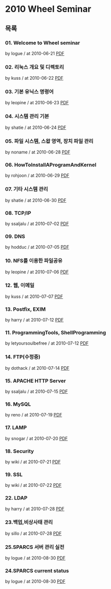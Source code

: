 # 2010 Wheel Seminar

## 목록

### 01. Welcome to Wheel seminar

by logue / at 2010-06-21
[PDF](https://home.cdn.sparcs.org/seminars/logue-20100621-1.pptx)

### 02. 리눅스 개요 및 디렉토리

by kuss / at 2010-06-22
[PDF](https://home.cdn.sparcs.org/seminars/kuss-20100622-1.pptx)

### 03. 기본 유닉스 명령어

by leopine / at 2010-06-23
[PDF](https://home.cdn.sparcs.org/seminars/leopine-20100623-1.pptx)

### 04. 시스템 관리 기본

by shatie / at 2010-06-24
[PDF](https://home.cdn.sparcs.org/seminars/shatie-20100624-1.pptx)

### 05. 파일 시스템, 스왑 영역, 장치 파일 관리

by noname / at 2010-06-28
[PDF](https://home.cdn.sparcs.org/seminars/noname-20100628-1.pptx)

### 06. HowToInstallAProgramAndKernel

by rohjoon / at 2010-06-29
[PDF](https://home.cdn.sparcs.org/seminars/rohjoon-20100628-1.pptx)

### 07. 기타 시스템 관리

by shatie / at 2010-06-30
[PDF](https://home.cdn.sparcs.org/seminars/shatie-20100629-1.pptx)

### 08. TCP/IP

by ssaljalu / at 2010-07-02
[PDF](https://home.cdn.sparcs.org/seminars/ssaljalu-20100703-1.pptx)

### 09. DNS

by hodduc / at 2010-07-05
[PDF](https://home.cdn.sparcs.org/seminars/hodduc-20100705-1.pptx)

### 10. NFS를 이용한 파일공유

by leopine / at 2010-07-06
[PDF](https://home.cdn.sparcs.org/seminars/leopine-20100704-1.pptx)

### 12. 웹, 이메일

by kuss / at 2010-07-07
[PDF](https://home.cdn.sparcs.org/seminars/kuss-20100707-1.pptx)

### 13. Postfix, EXIM

by harry / at 2010-07-12
[PDF](https://home.cdn.sparcs.org/seminars/harry-20100711-1.pptx)

### 11. ProgrammingTools, ShellProgramming

by letyoursoulbefree / at 2010-07-12
[PDF](https://home.cdn.sparcs.org/seminars/letyoursoulbefree-20100712.pptx)

### 14. FTP(수정중)

by dothack / at 2010-07-14
[PDF](https://home.cdn.sparcs.org/seminars/dothack-20100714-1.pptx)

### 15. APACHE HTTP Server

by ssaljalu / at 2010-07-15
[PDF](https://home.cdn.sparcs.org/seminars/ssaljalu-20100719-1.pptx)

### 16. MySQL

by reno / at 2010-07-19
[PDF](https://home.cdn.sparcs.org/seminars/reno-20100719-1.pptx)

### 17. LAMP

by snogar / at 2010-07-20
[PDF](https://home.cdn.sparcs.org/seminars/snogar-20100720-1.pptx)

### 18. Security

by wiki / at 2010-07-21
[PDF](https://home.cdn.sparcs.org/seminars/wiki-20100721-1.pptx)

### 19. SSL

by wiki / at 2010-07-22
[PDF](https://home.cdn.sparcs.org/seminars/wiki-20100721_1-1.pptx)

### 22. LDAP

by harry / at 2010-07-28
[PDF](https://home.cdn.sparcs.org/seminars/harry-20100728-1.pptx)

### 23.백업,비상사태 관리

by sillo / at 2010-07-28
[PDF](https://home.cdn.sparcs.org/seminars/sillo-20100728-1.pptx)

### 25.SPARCS 서버 관리 실전

by logue / at 2010-08-30
[PDF](https://home.cdn.sparcs.org/seminars/logue-20100830_1-1.pptx)

### 24.SPARCS current status

by logue / at 2010-08-30
[PDF](https://home.cdn.sparcs.org/seminars/logue-20100830-1.pptx)
